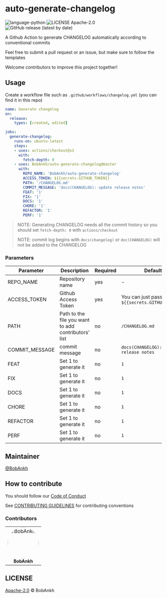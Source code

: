 # auto-generate-changelog

![language-python](https://img.shields.io/github/languages/top/BobAnkh/auto-generate-changelog?logo=python&logoColor=yellow)
![LICENSE Apache-2.0](https://img.shields.io/github/license/BobAnkh/auto-generate-changelog?logo=apache)
![GitHub release (latest by date)](https://img.shields.io/github/v/release/BobAnkh/auto-generate-changelog?color=orange&logo=github-actions)

A Github Action to generate CHANGELOG automatically according to conventional commits

Feel free to submit a pull request or an issue, but make sure to follow the templates

Welcome contributors to improve this project together!

## Usage

Create a workflow file such as `.github/workflows/changelog.yml` (you can find it in this repo)

```yaml
name: Generate changelog
on:
  release:
    types: [created, edited]

jobs:
  generate-changelog:
    runs-on: ubuntu-latest
    steps:
    - uses: actions/checkout@v2
      with:
        fetch-depth: 0
    - uses: BobAnkh/auto-generate-changelog@master
      with:
        REPO_NAME: 'BobAnkh/auto-generate-changelog'
        ACCESS_TOKEN: ${{secrets.GITHUB_TOKEN}}
        PATH: '/CHANGELOG.md'
        COMMIT_MESSAGE: 'docs(CHANGELOG): update release notes'
        FEAT: '1'
        FIX: '1'
        DOCS: '1'
        CHORE: '1'
        REFACTOR: '1'
        PERF: '1'
```

> NOTE: Generating CHANGELOG needs all the commit history so you should set `fetch-depth: 0` with `actions/checkout`
>
> NOTE: commit log begins with `docs(changelog)` or `doc(CHANGELOG)` will not be added to the CHANGELOG

### Parameters

| Parameter | Description | Required | Default |
| --- | --- | --- | --- |
| REPO_NAME| Repository name | yes | - |
| ACCESS_TOKEN | Github Access Token | yes | You can just pass `${{secrets.GITHUB_TOKEN}}` |
| PATH | Path to the file you want to add contributors' list | no | `/CHANGELOG.md` |
| COMMIT_MESSAGE | commit message | no | `docs(CHANGELOG): update release notes` |
| FEAT | Set 1 to generate it | no | `1` |
| FIX | Set 1 to generate it | no | `1` |
| DOCS | Set 1 to generate it | no | `1` |
| CHORE | Set 1 to generate it | no | `1` |
| REFACTOR | Set 1 to generate it | no | `1` |
| PERF | Set 1 to generate it | no | `1` |

## Maintainer

[@BobAnkh](https://github.com/BobAnkh)

## How to contribute

You should follow our [Code of Conduct](/CODE_OF_CONDUCT.md)

See [CONTRIBUTING GUIDELINES](/CONTRIBUTING.md) for contributing conventions

### Contributors

<table>
<tr>
    <td align="center">
        <a href=https://github.com/BobAnkh>
            <img src=https://avatars2.githubusercontent.com/u/44333669?v=4 width="100;" style="border-radius:50%;align-items:center;justify-content:center;overflow:hidden;" alt=BobAnkh/>
            <br />
            <sub style="font-size:14px"><b>BobAnkh</b></sub>
        </a>
    </td>
</tr>
</table>

## LICENSE

[Apache-2.0](/LICENSE) © BobAnkh
